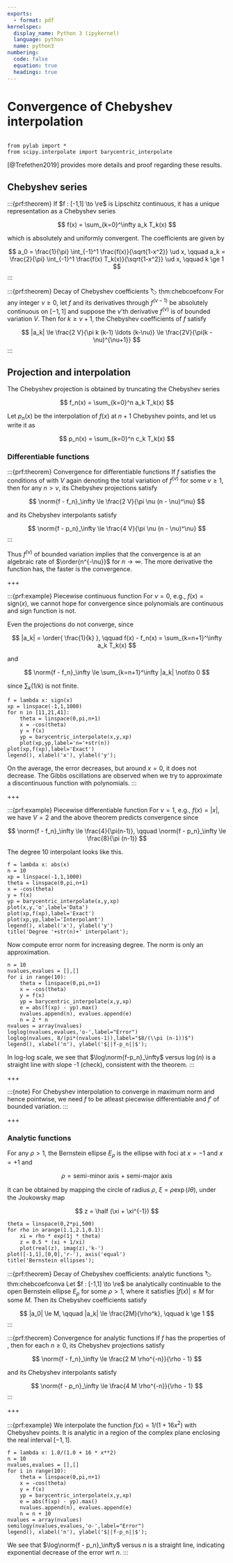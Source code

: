 ```yaml
---
exports:
  - format: pdf
kernelspec:
  display_name: Python 3 (ipykernel)
  language: python
  name: python3
numbering:
  code: false
  equation: true
  headings: true
---
```


# Convergence of Chebyshev interpolation

```{include} math.md
```

```{code-cell}
from pylab import *
from scipy.interpolate import barycentric_interpolate
```

[@Trefethen2019] provides more details and proof regarding these results.

## Chebyshev series

:::{prf:theorem}
If $f : [-1,1] \to \re$ is Lipschitz continuous, it has a unique representation as a Chebyshev series

$$
f(x) = \sum_{k=0}^\infty a_k T_k(x)
$$

which is absolutely and uniformly convergent. The coefficients are given by

$$
a_0 = \frac{1}{\pi} \int_{-1}^1 \frac{f(x)}{\sqrt{1-x^2}} \ud x, \qquad
a_k = \frac{2}{\pi} \int_{-1}^1 \frac{f(x) T_k(x)}{\sqrt{1-x^2}} \ud x, \qquad k \ge 1
$$
:::

:::{prf:theorem} Decay of Chebyshev coefficients
:label: thm:chebcoefconv
For any integer $\nu \ge 0$, let $f$ and its derivatives through $f^{(\nu-1)}$ be absolutely continuous on $[-1,1]$ and suppose the $\nu$'th derivative $f^{(\nu)}$ is of bounded variation $V$. Then for $k \ge \nu + 1$, the Chebyshev coefficients of $f$ satisfy

$$
|a_k| \le \frac{2 V}{\pi k (k-1) \ldots (k-\nu)} \le \frac{2V}{\pi(k - \nu)^{\nu+1}}
$$
:::

## Projection and interpolation

The Chebyshev projection is obtained by truncating the Chebyshev series

$$
f_n(x) = \sum_{k=0}^n a_k T_k(x)
$$

Let $p_n(x)$ be the interpolation of $f(x)$ at $n+1$ Chebyshev points, and let us write it as

$$
p_n(x) = \sum_{k=0}^n c_k T_k(x)
$$

### Differentiable functions

:::{prf:theorem} Convergence for differentiable functions
If $f$ satisfies the conditions of [](#thm:chebcoefconv) with $V$ again denoting the total variation of $f^{(\nu)}$ for some $\nu \ge 1$, then for any $n > \nu$, its Chebyshev projections satisfy

$$
\norm{f - f_n}_\infty \le \frac{2 V}{\pi \nu (n - \nu)^\nu}
$$

and its Chebyshev interpolants satisfy

$$
\norm{f - p_n}_\infty \le \frac{4 V}{\pi \nu (n - \nu)^\nu}
$$
:::

Thus $f^{(\nu)}$ of bounded variation implies that the convergence is at an algebraic rate of $\order{n^{-\nu}}$ for $n \to \infty$. The more derivative the function has, the faster is the convergence.

+++

:::{prf:example} Piecewise continuous function
For $\nu = 0$, e.g., $f(x) = \textrm{sign}(x)$, we cannot hope for convergence since polynomials are continuous and sign function is not.

Even the projections do not converge, since

$$
|a_k| = \order{ \frac{1}{k} }, \qquad f(x) - f_n(x) = \sum_{k=n+1}^\infty a_k T_k(x)
$$

and

$$
\norm{f - f_n}_\infty \le \sum_{k=n+1}^\infty |a_k| \not\to 0
$$

since $\sum_k (1/k)$ is not finite.

```{code-cell}
f = lambda x: sign(x)
xp = linspace(-1,1,1000)
for n in [11,21,41]:
    theta = linspace(0,pi,n+1)
    x = -cos(theta)
    y = f(x)
    yp = barycentric_interpolate(x,y,xp)
    plot(xp,yp,label='n='+str(n))
plot(xp,f(xp),label='Exact')
legend(), xlabel('x'), ylabel('y');
```

On the average, the error decreases, but around $x=0$, it does not decrease. The Gibbs oscillations are observed when we try to approximate a discontinuous function with polynomials.
:::

+++

:::{prf:example} Piecewise differentiable function
For $\nu = 1$, e.g., $f(x) = |x|$, we have $V=2$ and the above theorem predicts convergence since

$$
\norm{f - f_n}_\infty \le \frac{4}{\pi(n-1)}, \qquad \norm{f - p_n}_\infty \le \frac{8}{\pi (n-1)}
$$

The degree 10 interpolant looks like this.

```{code-cell}
f = lambda x: abs(x)
n = 10
xp = linspace(-1,1,1000)
theta = linspace(0,pi,n+1)
x = -cos(theta)
y = f(x)
yp = barycentric_interpolate(x,y,xp)
plot(x,y,'o',label='Data')
plot(xp,f(xp),label='Exact')
plot(xp,yp,label='Interpolant')
legend(), xlabel('x'), ylabel('y')
title('Degree '+str(n)+' interpolant');
```

Now compute error norm for increasing degree. The norm is only an approximation.

```{code-cell}
n = 10
nvalues,evalues = [],[]
for i in range(10):
    theta = linspace(0,pi,n+1)
    x = -cos(theta)
    y = f(x)
    yp = barycentric_interpolate(x,y,xp)
    e = abs(f(xp) - yp).max()
    nvalues.append(n), evalues.append(e)
    n = 2 * n
nvalues = array(nvalues)
loglog(nvalues,evalues,'o-',label="Error")
loglog(nvalues, 8/(pi*(nvalues-1)),label="$8/(\\pi (n-1))$")
legend(), xlabel('n'), ylabel('$||f-p_n||$');
```

In log-log scale, we see that $\log\norm{f-p_n}_\infty$ versus $\log(n)$ is a straight line with slope -1 (check), consistent with the theorem.
:::

+++

:::{note}
For Chebyshev interpolation to converge in maximum norm and hence pointwise, we need $f$ to be atleast piecewise differentiable and $f'$ of bounded variation.
:::

+++

### Analytic functions

For any $\rho > 1$, the Bernstein ellipse $E_\rho$ is the ellipse with foci at $x=-1$ and $x=+1$ and 

$$
\rho = \textrm{semi-minor axis + semi-major axis}
$$

It can be obtained by mapping the circle of radius $\rho$, $\xi = \rho \exp(\ii \theta)$, under the Joukowsky map

$$
z = \half (\xi + \xi^{-1})
$$

```{code-cell}
theta = linspace(0,2*pi,500)
for rho in arange(1.1,2.1,0.1):
    xi = rho * exp(1j * theta)
    z = 0.5 * (xi + 1/xi)
    plot(real(z), imag(z),'k-')
plot([-1,1],[0,0],'r-'), axis('equal')
title('Bernstein ellipses');
```

:::{prf:theorem} Decay of Chebyshev coefficients: analytic functions
:label: thm:chebcoefconva
Let $f : [-1,1] \to \re$ be analytically continuable to the open Bernstein ellipse $E_\rho$ for some $\rho > 1$, where it satisfies $|f(x)| \le M$ for some $M$. Then its Chebyshev coefficients satisfy

$$
|a_0| \le M, \qquad |a_k| \le \frac{2M}{\rho^k}, \qquad k \ge 1
$$
:::

:::{prf:theorem} Convergence for analytic functions
If $f$ has the properties of [](#thm:chebcoefconva), then for each $n \ge 0$, its Chebyshev projections satisfy

$$
\norm{f - f_n}_\infty \le \frac{2 M \rho^{-n}}{\rho - 1}
$$

and its Chebyshev interpolants satisfy

$$
\norm{f - p_n}_\infty \le \frac{4 M \rho^{-n}}{\rho - 1}
$$
:::

+++

:::{prf:example}
We interpolate the function $f(x) = 1/(1+16 x^2)$ with Chebyshev points. It is analytic in a region of the complex plane enclosing the real interval $[-1,1]$.

```{code-cell}
f = lambda x: 1.0/(1.0 + 16 * x**2)
n = 10
nvalues,evalues = [],[]
for i in range(10):
    theta = linspace(0,pi,n+1)
    x = -cos(theta)
    y = f(x)
    yp = barycentric_interpolate(x,y,xp)
    e = abs(f(xp) - yp).max()
    nvalues.append(n), evalues.append(e)
    n = n + 10
nvalues = array(nvalues)
semilogy(nvalues,evalues,'o-',label="Error")
legend(), xlabel('n'), ylabel('$||f-p_n||$');
```

We see that $\log\norm{f - p_n}_\infty$ versus $n$ is a straight line, indicating exponential decrease of the error wrt $n$.
:::

